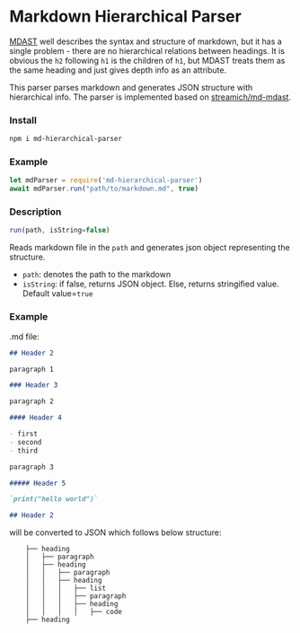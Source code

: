 # Markdown Hierarchical Parser
[MDAST](https://github.com/syntax-tree/mdast) well describes the syntax and structure of markdown, but it has a single problem - there are no hierarchical relations between headings. It is obvious the `h2` following `h1` is the children of `h1`, but MDAST treats them as the same heading and just gives depth info as an attribute. 

This parser parses markdown and generates JSON structure with hierarchical info. The parser is implemented based on [streamich/md-mdast](https://github.com/streamich/md-mdast).

### Install 
```sh
npm i md-hierarchical-parser
```

### Example
```javascript
let mdParser = require('md-hierarchical-parser')
await mdParser.run("path/to/markdown.md", true)
```

### Description

```javascript
run(path, isString=false)
```
Reads markdown file in the `path` and generates json object representing the structure. 

- `path`: denotes the path to the markdown
- `isString`: if false, returns JSON object. Else, returns stringified value. Default value=`true`

### Example

.md file:

```markdown
## Header 2

paragraph 1

### Header 3

paragraph 2

#### Header 4

- first
- second
- third

paragraph 3

##### Header 5

`print("hello world")`

## Header 2

```

will be converted to JSON which follows below structure:

```
    ├── heading
    │   ├── paragraph
    │   ├── heading
    │   │   ├── paragraph
    │   │   ├── heading
    │   │   │   ├── list
    │   │   │   ├── paragraph
    │   │   │   ├── heading
    │   │   │   │   ├── code
    ├── heading
    
```
